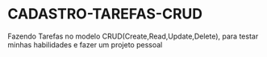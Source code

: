# CADASTRO-TAREFAS-CRUD
 Fazendo Tarefas no modelo CRUD(Create,Read,Update,Delete), para testar minhas habilidades e fazer um projeto pessoal
